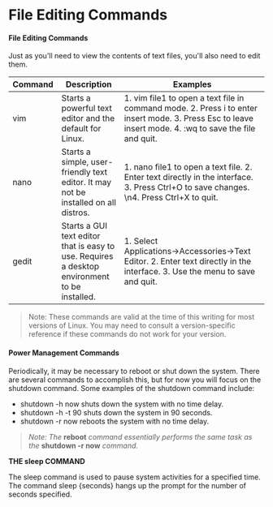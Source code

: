 # File Editing Commands

#### **File Editing Commands**

Just as you'll need to view the contents of text files, you'll also need to edit them.

Command | Description | Examples
-------- | -------- | --------
vim | Starts a powerful text editor and the default for Linux. | 1\. vim file1 to open a text file in command mode.  2\. Press i to enter insert mode.  3\. Press Esc to leave insert mode.  4\. :wq to save the file and quit.
nano | Starts a simple, user-friendly text editor. It may not be installed on all distros. | 1\. nano file1 to open a text file.  2\. Enter text directly in the interface.  3\. Press Ctrl+O to save changes.  \n4\. Press Ctrl+X to quit.
gedit | Starts a GUI text editor that is easy to use. Requires a desktop environment to be installed. | 1\. Select Applications→Accessories→Text Editor.  2\. Enter text directly in the interface.  3\. Use the menu to save and quit.

> Note: These commands are valid at the time of this writing for most versions of Linux. You may need to consult a version-specific reference if these commands do not work for your version.

#### **Power Management Commands**

Periodically, it may be necessary to reboot or shut down the system. There are several commands to accomplish this, but for now you will focus on the shutdown command. Some examples of the shutdown command include:

-   shutdown -h now shuts down the system with no time delay.
-   shutdown -h -t 90 shuts down the system in 90 seconds.
-   shutdown -r now reboots the system with no time delay.

> _Note: The_ **reboot** _command essentially performs the same task as the_ **shutdown -r now** _command._

**THE sleep COMMAND**

The sleep command is used to pause system activities for a specified time. The command sleep {seconds} hangs up the prompt for the number of seconds specified.